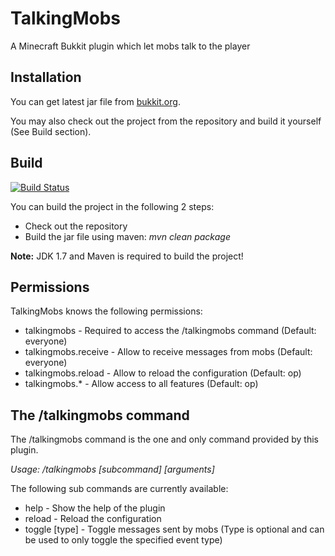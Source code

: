 # TalkingMobs

A Minecraft Bukkit plugin which let mobs talk to the player


## Installation

You can get latest jar file from [bukkit.org](http://dev.bukkit.org/bukkit-plugins/talkingmobs).

You may also check out the project from the repository and build it yourself (See Build section).


## Build

[![Build Status](https://travis-ci.org/Programie/TalkingMobs.png?branch=master)](https://travis-ci.org/Programie/TalkingMobs)

You can build the project in the following 2 steps:

 * Check out the repository
 * Build the jar file using maven: *mvn clean package*

**Note:** JDK 1.7 and Maven is required to build the project!


## Permissions

TalkingMobs knows the following permissions:

 * talkingmobs - Required to access the /talkingmobs command (Default: everyone)
 * talkingmobs.receive - Allow to receive messages from mobs (Default: everyone)
 * talkingmobs.reload - Allow to reload the configuration (Default: op)
 * talkingmobs.* - Allow access to all features (Default: op)


## The /talkingmobs command

The /talkingmobs command is the one and only command provided by this plugin.

*Usage: /talkingmobs [subcommand] [arguments]*

The following sub commands are currently available:

 * help - Show the help of the plugin
 * reload - Reload the configuration
 * toggle [type] - Toggle messages sent by mobs (Type is optional and can be used to only toggle the specified event type)
